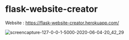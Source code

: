 # flask-website-creator

Website : https://flask-website-creator.herokuapp.com/

![screencapture-127-0-0-1-5000-2020-06-04-20_42_29](https://user-images.githubusercontent.com/48859773/83778802-cf3fc180-a6a8-11ea-99c1-c5708f9b2e3e.png)
